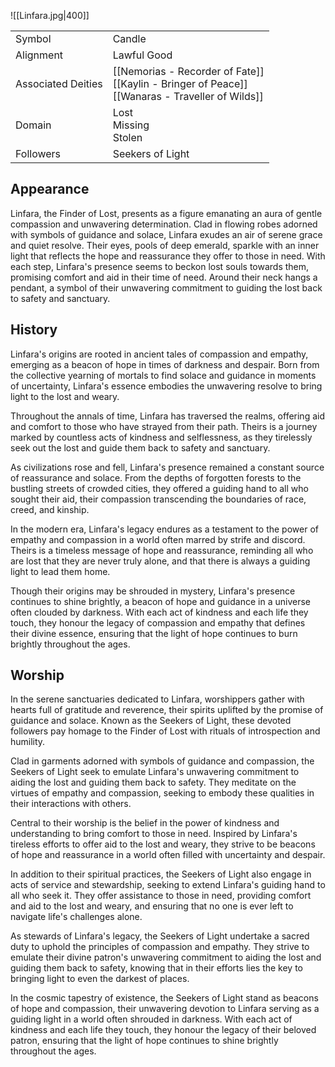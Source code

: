 ![[Linfara.jpg|400]]

|                    |                                                                                                          |
| ------------------ | -------------------------------------------------------------------------------------------------------- |
| Symbol             | Candle                                                                                                   |
| Alignment          | Lawful Good                                                                                              |
| Associated Deities | [[Nemorias - Recorder of Fate]]<br>[[Kaylin - Bringer of Peace]]<br>[[Wanaras - Traveller of Wilds]]<br> |
| Domain             | Lost<br>Missing<br>Stolen                                                                                |
| Followers          | Seekers of Light                                                                                         |

## Appearance

Linfara, the Finder of Lost, presents as a figure emanating an aura of gentle compassion and unwavering determination. Clad in flowing robes adorned with symbols of guidance and solace, Linfara exudes an air of serene grace and quiet resolve. Their eyes, pools of deep emerald, sparkle with an inner light that reflects the hope and reassurance they offer to those in need. With each step, Linfara's presence seems to beckon lost souls towards them, promising comfort and aid in their time of need. Around their neck hangs a pendant, a symbol of their unwavering commitment to guiding the lost back to safety and sanctuary.

## History

Linfara's origins are rooted in ancient tales of compassion and empathy, emerging as a beacon of hope in times of darkness and despair. Born from the collective yearning of mortals to find solace and guidance in moments of uncertainty, Linfara's essence embodies the unwavering resolve to bring light to the lost and weary.

Throughout the annals of time, Linfara has traversed the realms, offering aid and comfort to those who have strayed from their path. Theirs is a journey marked by countless acts of kindness and selflessness, as they tirelessly seek out the lost and guide them back to safety and sanctuary.

As civilizations rose and fell, Linfara's presence remained a constant source of reassurance and solace. From the depths of forgotten forests to the bustling streets of crowded cities, they offered a guiding hand to all who sought their aid, their compassion transcending the boundaries of race, creed, and kinship.

In the modern era, Linfara's legacy endures as a testament to the power of empathy and compassion in a world often marred by strife and discord. Theirs is a timeless message of hope and reassurance, reminding all who are lost that they are never truly alone, and that there is always a guiding light to lead them home.

Though their origins may be shrouded in mystery, Linfara's presence continues to shine brightly, a beacon of hope and guidance in a universe often clouded by darkness. With each act of kindness and each life they touch, they honour the legacy of compassion and empathy that defines their divine essence, ensuring that the light of hope continues to burn brightly throughout the ages.

## Worship

In the serene sanctuaries dedicated to Linfara, worshippers gather with hearts full of gratitude and reverence, their spirits uplifted by the promise of guidance and solace. Known as the Seekers of Light, these devoted followers pay homage to the Finder of Lost with rituals of introspection and humility.

Clad in garments adorned with symbols of guidance and compassion, the Seekers of Light seek to emulate Linfara's unwavering commitment to aiding the lost and guiding them back to safety. They meditate on the virtues of empathy and compassion, seeking to embody these qualities in their interactions with others.

Central to their worship is the belief in the power of kindness and understanding to bring comfort to those in need. Inspired by Linfara's tireless efforts to offer aid to the lost and weary, they strive to be beacons of hope and reassurance in a world often filled with uncertainty and despair.

In addition to their spiritual practices, the Seekers of Light also engage in acts of service and stewardship, seeking to extend Linfara's guiding hand to all who seek it. They offer assistance to those in need, providing comfort and aid to the lost and weary, and ensuring that no one is ever left to navigate life's challenges alone.

As stewards of Linfara's legacy, the Seekers of Light undertake a sacred duty to uphold the principles of compassion and empathy. They strive to emulate their divine patron's unwavering commitment to aiding the lost and guiding them back to safety, knowing that in their efforts lies the key to bringing light to even the darkest of places.

In the cosmic tapestry of existence, the Seekers of Light stand as beacons of hope and compassion, their unwavering devotion to Linfara serving as a guiding light in a world often shrouded in darkness. With each act of kindness and each life they touch, they honour the legacy of their beloved patron, ensuring that the light of hope continues to shine brightly throughout the ages.
